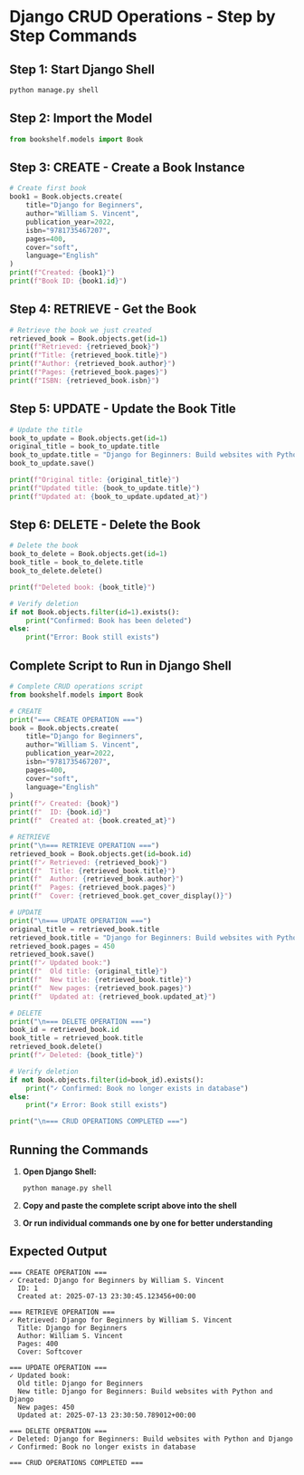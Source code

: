# Django CRUD Operations - Step by Step Commands

## Step 1: Start Django Shell
```bash
python manage.py shell
```

## Step 2: Import the Model
```python
from bookshelf.models import Book
```

## Step 3: CREATE - Create a Book Instance
```python
# Create first book
book1 = Book.objects.create(
    title="Django for Beginners",
    author="William S. Vincent",
    publication_year=2022,
    isbn="9781735467207",
    pages=400,
    cover="soft",
    language="English"
)
print(f"Created: {book1}")
print(f"Book ID: {book1.id}")
```

## Step 4: RETRIEVE - Get the Book
```python
# Retrieve the book we just created
retrieved_book = Book.objects.get(id=1)
print(f"Retrieved: {retrieved_book}")
print(f"Title: {retrieved_book.title}")
print(f"Author: {retrieved_book.author}")
print(f"Pages: {retrieved_book.pages}")
print(f"ISBN: {retrieved_book.isbn}")
```

## Step 5: UPDATE - Update the Book Title
```python
# Update the title
book_to_update = Book.objects.get(id=1)
original_title = book_to_update.title
book_to_update.title = "Django for Beginners: Build websites with Python and Django"
book_to_update.save()

print(f"Original title: {original_title}")
print(f"Updated title: {book_to_update.title}")
print(f"Updated at: {book_to_update.updated_at}")
```

## Step 6: DELETE - Delete the Book
```python
# Delete the book
book_to_delete = Book.objects.get(id=1)
book_title = book_to_delete.title
book_to_delete.delete()

print(f"Deleted book: {book_title}")

# Verify deletion
if not Book.objects.filter(id=1).exists():
    print("Confirmed: Book has been deleted")
else:
    print("Error: Book still exists")
```

## Complete Script to Run in Django Shell
```python
# Complete CRUD operations script
from bookshelf.models import Book

# CREATE
print("=== CREATE OPERATION ===")
book = Book.objects.create(
    title="Django for Beginners",
    author="William S. Vincent",
    publication_year=2022,
    isbn="9781735467207",
    pages=400,
    cover="soft",
    language="English"
)
print(f"✓ Created: {book}")
print(f"  ID: {book.id}")
print(f"  Created at: {book.created_at}")

# RETRIEVE
print("\n=== RETRIEVE OPERATION ===")
retrieved_book = Book.objects.get(id=book.id)
print(f"✓ Retrieved: {retrieved_book}")
print(f"  Title: {retrieved_book.title}")
print(f"  Author: {retrieved_book.author}")
print(f"  Pages: {retrieved_book.pages}")
print(f"  Cover: {retrieved_book.get_cover_display()}")

# UPDATE
print("\n=== UPDATE OPERATION ===")
original_title = retrieved_book.title
retrieved_book.title = "Django for Beginners: Build websites with Python and Django"
retrieved_book.pages = 450
retrieved_book.save()
print(f"✓ Updated book:")
print(f"  Old title: {original_title}")
print(f"  New title: {retrieved_book.title}")
print(f"  New pages: {retrieved_book.pages}")
print(f"  Updated at: {retrieved_book.updated_at}")

# DELETE
print("\n=== DELETE OPERATION ===")
book_id = retrieved_book.id
book_title = retrieved_book.title
retrieved_book.delete()
print(f"✓ Deleted: {book_title}")

# Verify deletion
if not Book.objects.filter(id=book_id).exists():
    print("✓ Confirmed: Book no longer exists in database")
else:
    print("✗ Error: Book still exists")

print("\n=== CRUD OPERATIONS COMPLETED ===")
```

## Running the Commands

1. **Open Django Shell:**
   ```bash
   python manage.py shell
   ```

2. **Copy and paste the complete script above into the shell**

3. **Or run individual commands one by one for better understanding**

## Expected Output
```
=== CREATE OPERATION ===
✓ Created: Django for Beginners by William S. Vincent
  ID: 1
  Created at: 2025-07-13 23:30:45.123456+00:00

=== RETRIEVE OPERATION ===
✓ Retrieved: Django for Beginners by William S. Vincent
  Title: Django for Beginners
  Author: William S. Vincent
  Pages: 400
  Cover: Softcover

=== UPDATE OPERATION ===
✓ Updated book:
  Old title: Django for Beginners
  New title: Django for Beginners: Build websites with Python and Django
  New pages: 450
  Updated at: 2025-07-13 23:30:50.789012+00:00

=== DELETE OPERATION ===
✓ Deleted: Django for Beginners: Build websites with Python and Django
✓ Confirmed: Book no longer exists in database

=== CRUD OPERATIONS COMPLETED ===
```
